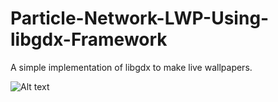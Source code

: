 # Particle-Network-LWP-Using-libgdx-Framework
A simple implementation of libgdx to make live wallpapers.

![Alt text](https://cdn-images-1.medium.com/max/2000/1*q8HNVIql60d46VWjI5i2CQ.gif)
